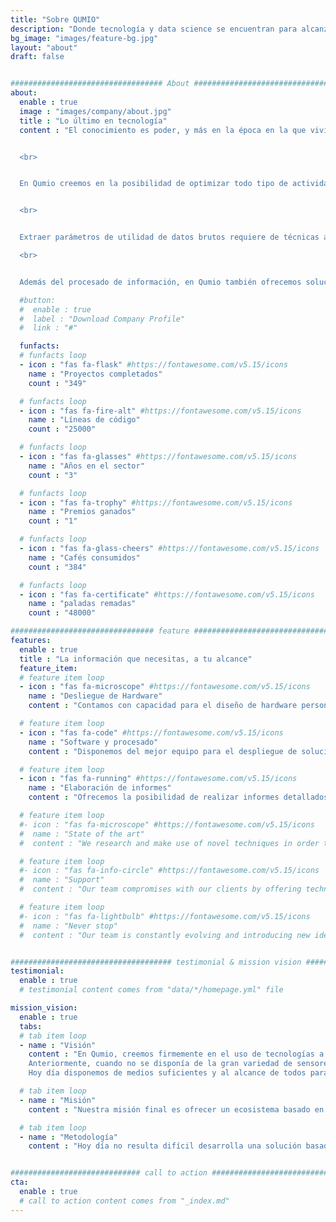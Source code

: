```yaml
---
title: "Sobre QUMIO"
description: "Donde tecnología y data science se encuentran para alcanzar el máximo rendimiento"
bg_image: "images/feature-bg.jpg"
layout: "about"
draft: false


################################## About #####################################
about:
  enable : true
  image : "images/company/about.jpg"
  title : "Lo último en tecnología"
  content : "El conocimiento es poder, y más en la época en la que vivimos, donde la existencia de millones de sensores distintos nos ofrece la posibilidad de medir y registrar prácticamente todos los aspectos de una actividad hasta conseguir una caracterización completa en alta resolución de la misma.


  <br>


  En Qumio creemos en la posibilidad de optimizar todo tipo de actividades mediante la adquisición de datos, su procesado y la obtención de las principales características que determinan su desarrollo. De este modo, ofrecemos soluciones tanto a nivel de hardware como de software o servicios puntuales para acercar esta posibilidad a cualquiera.


  <br>


  Extraer parámetros de utilidad de datos brutos requiere de técnicas avanzadas de procesado de señal y data science. En nuestro equpo, contamos con gente con una excelente formación y con experiencia en el sector para implementar estas técnicas de vanguardia a la hora de resolver cualquier tipo de problema que las necesite. 

  <br>


  Además del procesado de información, en Qumio también ofrecemos soluciones a nivel de hardware para el monitoreo y la obtención de información en todo tipo de situaciones."

  #button:
  #  enable : true
  #  label : "Download Company Profile"
  #  link : "#"

  funfacts:
  # funfacts loop
  - icon : "fas fa-flask" #https://fontawesome.com/v5.15/icons
    name : "Proyectos completados"
    count : "349"

  # funfacts loop
  - icon : "fas fa-fire-alt" #https://fontawesome.com/v5.15/icons
    name : "Líneas de código"
    count : "25000"

  # funfacts loop
  - icon : "fas fa-glasses" #https://fontawesome.com/v5.15/icons
    name : "Años en el sector"
    count : "3"

  # funfacts loop
  - icon : "fas fa-trophy" #https://fontawesome.com/v5.15/icons
    name : "Premios ganados"
    count : "1"

  # funfacts loop
  - icon : "fas fa-glass-cheers" #https://fontawesome.com/v5.15/icons
    name : "Cafés consumidos"
    count : "384"

  # funfacts loop
  - icon : "fas fa-certificate" #https://fontawesome.com/v5.15/icons
    name : "paladas remadas"
    count : "48000"

################################ feature #####################################
features:
  enable : true
  title : "La información que necesitas, a tu alcance"
  feature_item:
  # feature item loop
  - icon : "fas fa-microscope" #https://fontawesome.com/v5.15/icons
    name : "Desliegue de Hardware"
    content : "Contamos con capacidad para el diseño de hardware personalizado para la recopilación de datos y despliegue de redes de sensores"

  # feature item loop
  - icon : "fas fa-code" #https://fontawesome.com/v5.15/icons
    name : "Software y procesado"
    content : "Disponemos del mejor equipo para el despliegue de soluciones a nivel de software, procesado de señal y data science para tu aplicación"

  # feature item loop
  - icon : "fas fa-running" #https://fontawesome.com/v5.15/icons
    name : "Elaboración de informes"
    content : "Ofrecemos la posibilidad de realizar informes detallados con toda la información necesaria para analizar y optimizar diferentes actividades"

  # feature item loop
  #- icon : "fas fa-microscope" #https://fontawesome.com/v5.15/icons
  #  name : "State of the art"
  #  content : "We research and make use of novel techniques in order to bring the most innovative solutions to the market"

  # feature item loop
  #- icon : "fas fa-info-circle" #https://fontawesome.com/v5.15/icons
  #  name : "Support"
  #  content : "Our team compromises with our clients by offering technical and advisorial support during the first months"

  # feature item loop
  #- icon : "fas fa-lightbulb" #https://fontawesome.com/v5.15/icons
  #  name : "Never stop"
  #  content : "Our team is constantly evolving and introducing new ideas and updates in our products"


#################################### testimonial & mission vision #######################################
testimonial:
  enable : true
  # testimonial content comes from "data/*/homepage.yml" file

mission_vision:
  enable : true
  tabs:
  # tab item loop
  - name : "Visión"
    content : "En Qumio, creemos firmemente en el uso de tecnologías a la vanguardia con el fin de optimizar la eficiencia de cualquier tipo de actividad: industrial, profesional, deportiva, y más.
    Anteriormente, cuando no se disponía de la gran variedad de sensores que existen hoy en día, sólo existía una manera de optimizar un proceso: mediante prueba y error. Este método, aparte de ser lento, resulta muy poco eficaz, ya que por mera observación es imposible conseguir una descripción completa de lo que está ocurriendo en realidad.
    Hoy día disponemos de medios suficientes y al alcance de todos para llevar a cabo una fase de adquisición de datos compleja, donde distintos tipos de hardware recolecten información sobre variables que no son medibles cuantitativamente a simple vista, permitiendo obtener una descripción completa y objetiva de la actividad analizada."

  # tab item loop
  - name : "Misión"
    content : "Nuestra misión final es ofrecer un ecosistema basado en hardware, software y soporte del que cualquier persona pueda hacer uso para la sacar su máximo rendimiento. Además, buscamos lograr este objetivo no sólo mediante la mera mejora de las especificaciones y características de nuestros productos, sino poniendo al cliente en nuestro punto de mira y adaptando nuestra investigación y desarrollo a sus necesidades."

  # tab item loop
  - name : "Metodología"
    content : "Hoy día no resulta difícil desarrolla una solución basada en hardware para el monitoreo y la recolección de datos. El verdadero problema reside en la capacidad del software que la acompaña de procesar los datos en bruto para extraer parámetros útiles de ellos. Desde Qumio somos conscientes de ello y buscamos ofrecer un conjunto de software que permita ayudar a equipos profesionales a conseguir la información que de verdad necesitan. Para ello, centramos nuestra investigación alrededor la actividad específica que buscamos implementar, manteniendo una relación cercana con nuestros clientes para segurar un resultado final que satisfaga sus necesidades."


############################# call to action #################################
cta:
  enable : true
  # call to action content comes from "_index.md"
---
```

